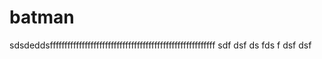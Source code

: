 # batman

sdsdeddsfffffffffffffffffffffffffffffffffffffffffffffffffffffffff
sdf
dsf
ds
fds
f
dsf
dsf
